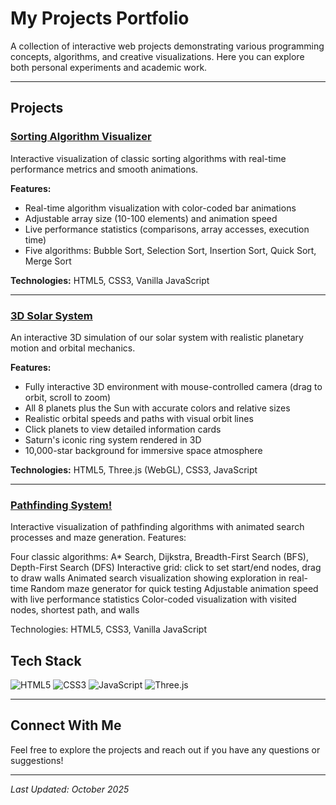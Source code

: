 #  My Projects Portfolio

A collection of interactive web projects demonstrating various programming concepts, algorithms, and creative visualizations. Here you can explore both personal experiments and academic work.

---

##  Projects

### [Sorting Algorithm Visualizer](https://chaotic-mess.github.io/My-Code-/Personal%20Projects/sorting-visualizer.html)

Interactive visualization of classic sorting algorithms with real-time performance metrics and smooth animations.

**Features:**
- Real-time algorithm visualization with color-coded bar animations
- Adjustable array size (10-100 elements) and animation speed
- Live performance statistics (comparisons, array accesses, execution time)
- Five algorithms: Bubble Sort, Selection Sort, Insertion Sort, Quick Sort, Merge Sort

**Technologies:** HTML5, CSS3, Vanilla JavaScript

---

### [3D Solar System](https://chaotic-mess.github.io/My-Code-/Personal%20Projects/3D-Solar-System.html)

An interactive 3D simulation of our solar system with realistic planetary motion and orbital mechanics.

**Features:**
- Fully interactive 3D environment with mouse-controlled camera (drag to orbit, scroll to zoom)
- All 8 planets plus the Sun with accurate colors and relative sizes
- Realistic orbital speeds and paths with visual orbit lines
- Click planets to view detailed information cards
- Saturn's iconic ring system rendered in 3D
- 10,000-star background for immersive space atmosphere

**Technologies:** HTML5, Three.js (WebGL), CSS3, JavaScript

---

### [Pathfinding System!](https://chaotic-mess.github.io/My-Code-/Personal%20Projects/pathfinding-system.html)

Interactive visualization of pathfinding algorithms with animated search processes and maze generation.
Features:

Four classic algorithms: A* Search, Dijkstra, Breadth-First Search (BFS), Depth-First Search (DFS)
Interactive grid: click to set start/end nodes, drag to draw walls
Animated search visualization showing exploration in real-time
Random maze generator for quick testing
Adjustable animation speed with live performance statistics
Color-coded visualization with visited nodes, shortest path, and walls

Technologies: HTML5, CSS3, Vanilla JavaScript

## Tech Stack

![HTML5](https://img.shields.io/badge/HTML5-E34F26?style=for-the-badge&logo=html5&logoColor=white)
![CSS3](https://img.shields.io/badge/CSS3-1572B6?style=for-the-badge&logo=css3&logoColor=white)
![JavaScript](https://img.shields.io/badge/JavaScript-F7DF1E?style=for-the-badge&logo=javascript&logoColor=black)
![Three.js](https://img.shields.io/badge/Three.js-000000?style=for-the-badge&logo=three.js&logoColor=white)

---

##  Connect With Me

Feel free to explore the projects and reach out if you have any questions or suggestions!

---

*Last Updated: October 2025*
